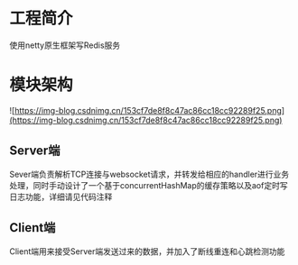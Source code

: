 # 工程简介

使用netty原生框架写Redis服务


# 模块架构
![https://img-blog.csdnimg.cn/153cf7de8f8c47ac86cc18cc92289f25.png](https://img-blog.csdnimg.cn/153cf7de8f8c47ac86cc18cc92289f25.png)

## Server端

Sever端负责解析TCP连接与websocket请求，并转发给相应的handler进行业务处理，同时手动设计了一个基于concurrentHashMap的缓存策略以及aof定时写日志功能，详细请见代码注释

## Client端

Client端用来接受Server端发送过来的数据，并加入了断线重连和心跳检测功能
